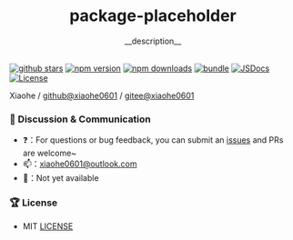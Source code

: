 <div align="center">
  <h1>package-placeholder</h1>
  <span>__description__</span>
</div>

<br>

[![github stars][github-stars-src]][github-stars-href]
[![npm version][npm-version-src]][npm-version-href]
[![npm downloads][npm-downloads-src]][npm-downloads-href]
[![bundle][bundle-src]][bundle-href]
[![JSDocs][jsdocs-src]][jsdocs-href]
[![License][license-src]][license-href]

Xiaohe / [github@xiaohe0601](https://github.com/xiaohe0601) / [gitee@xiaohe0601](https://gitee.com/xiaohe0601)

### 🐶 Discussion & Communication

- ❓：For questions or bug feedback, you can submit an [issues](https://github.com/xiaohe0601/package-placeholder/issues)
  and PRs are welcome~
- 📫：[xiaohe0601@outlook.com](mailto:xiaohe0601@outlook.com)
- 🐧：Not yet available

### 🏆 License

- MIT [LICENSE](./LICENSE)

<!-- Badges -->

[github-stars-src]: https://img.shields.io/github/stars/xiaohe0601/package-placeholder?style=flat&colorA=080f12&colorB=1fa669&logo=GitHub

[github-stars-href]: https://github.com/xiaohe0601/package-placeholder

[npm-version-src]: https://img.shields.io/npm/v/package-placeholder?style=flat&colorA=080f12&colorB=1fa669

[npm-version-href]: https://npmjs.com/package/package-placeholder

[npm-downloads-src]: https://img.shields.io/npm/dm/package-placeholder?style=flat&colorA=080f12&colorB=1fa669

[npm-downloads-href]: https://npmjs.com/package/package-placeholder

[bundle-src]: https://img.shields.io/bundlephobia/minzip/package-placeholder?style=flat&colorA=080f12&colorB=1fa669&label=minzip

[bundle-href]: https://bundlephobia.com/result?p=package-placeholder

[jsdocs-src]: https://img.shields.io/badge/jsdocs-reference-080f12?style=flat&colorA=080f12&colorB=1fa669

[jsdocs-href]: https://www.jsdocs.io/package/package-placeholder

[license-src]: https://img.shields.io/github/license/xiaohe0601/package-placeholder.svg?style=flat&colorA=080f12&colorB=1fa669

[license-href]: https://github.com/xiaohe0601/package-placeholder/blob/main/LICENSE